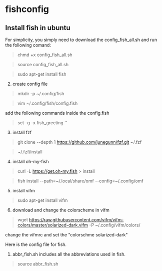 # fishconfig

## Install fish in ubuntu

For simplicity, you simply need to download the config_fish_all.sh 
and run the following comand:
> chmd +x config_fish_all.sh 

> source config_fish_all.sh 


> sudo apt-get install fish

2. create config file
> mkdir -p ~/.config/fish

> vim ~/.config/fish/config.fish

add the following commands inside the config.fish

> set -g -x fish_greeting ''

3. install fzf
> git clone --depth 1 https://github.com/junegunn/fzf.git ~/.fzf

> ~/.fzf/install

4. install oh-my-fish
> curl -L https://get.oh-my.fish > install

> fish install --path=~/.local/share/omf --config=~/.config/omf

5. install vifm
> sudo apt-get install vifm

6. download and change the colorscheme in vifm
> wget https://raw.githubusercontent.com/vifm/vifm-colors/master/solarized-dark.vifm -P ~/.config/vifm/colors/

change the vifmrc and set the "colorschme solarized-dark"

Here is the config file for fish.
1. abbr_fish.sh includes all the abbreviations used in fish.
> source abbr_fish.sh

